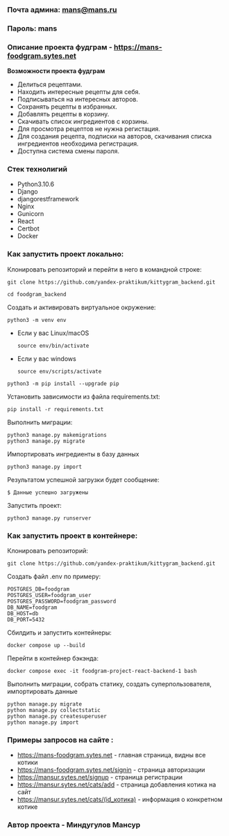 ### Почта админа: mans@mans.ru
### Пароль: mans
### Описание проекта фудграм - https://mans-foodgram.sytes.net

**Возможности проекта фудграм**
* Делиться рецептами.
* Находить интересные рецепты для себя.
* Подписываться на интересных авторов.
* Сохранять рецепты в избранных.
* Добавлять рецепты в корзину.
* Скачивать список ингредиентов с корзины.
* Для просмотра рецептов не нужна регистация.
* Для создания рецепта, подписки на авторов, скачивания списка ингредиентов необходима регистрация.
* Доступна система смены пароля.

### Стек технолигий
* Python3.10.6
* Django
* djangorestframework
* Nginx
* Gunicorn
* React
* Certbot
* Docker

### Как запустить проект локально:

Клонировать репозиторий и перейти в него в командной строке:

```
git clone https://github.com/yandex-praktikum/kittygram_backend.git
```

```
cd foodgram_backend
```

Cоздать и активировать виртуальное окружение:

```
python3 -m venv env
```

* Если у вас Linux/macOS

    ```
    source env/bin/activate
    ```

* Если у вас windows

    ```
    source env/scripts/activate
    ```

```
python3 -m pip install --upgrade pip
```

Установить зависимости из файла requirements.txt:

```
pip install -r requirements.txt
```

Выполнить миграции:

```
python3 manage.py makemigrations
python3 manage.py migrate
```

Импортировать ингредиенты в базу данных

```
python3 manage.py import
```

Результатом успешной загрузки будет сообщение:

```
$ Данные успешно загружены
```

Запустить проект:

```
python3 manage.py runserver
```
### Как запустить проект в контейнере:
Клонировать репозиторий:

```
git clone https://github.com/yandex-praktikum/kittygram_backend.git
```

Создать файл .env по примеру:

```
POSTGRES_DB=foodgram
POSTGRES_USER=foodgram_user
POSTGRES_PASSWORD=foodgram_password
DB_NAME=foodgram
DB_HOST=db
DB_PORT=5432
```

Сбилдить и запустить контейнеры:

```
docker compose up --build
```

Перейти в контейнер бэкэнда:

```
docker compose exec -it foodgram-project-react-backend-1 bash
```

Выполнить миграции, собрать статику, создать суперпользователя, импортировать данные

```
python manage.py migrate
python manage.py collectstatic
python manage.py createsuperuser
python manage.py import
```

### Примеры запросов на сайте :
* https://mans-foodgram.sytes.net - главная страница, видны все котики
* https://mans-foodgram.sytes.net/signin - страница авторизации
* https://mansur.sytes.net/signup - страница регистрации
* https://mansur.sytes.net/cats/add - страница добавления котика на сайт
* https://mansur.sytes.net/cats/(id_котика) - информация о конкретном котике

### Автор проекта - Миндугулов Мансур
